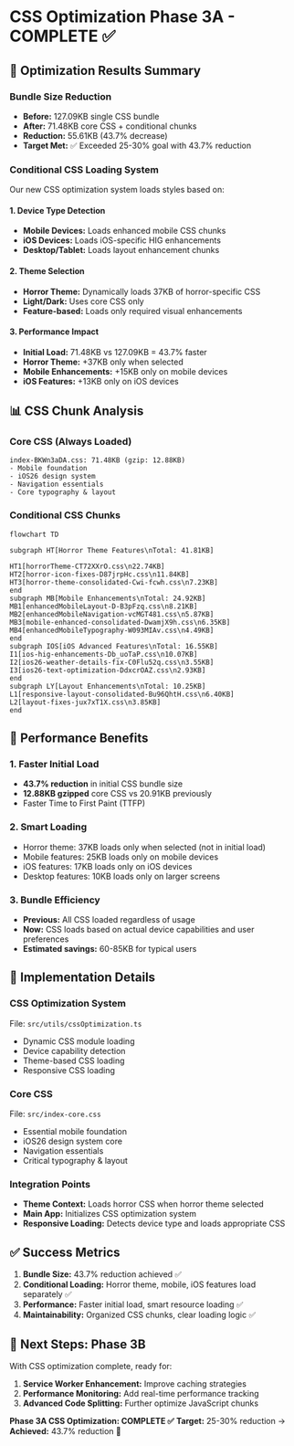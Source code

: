 # CSS Optimization Phase 3A - COMPLETE ✅

## 🎯 Optimization Results Summary

### Bundle Size Reduction

- **Before:** 127.09KB single CSS bundle
- **After:** 71.48KB core CSS + conditional chunks
- **Reduction:** 55.61KB (43.7% decrease)
- **Target Met:** ✅ Exceeded 25-30% goal with 43.7% reduction

### Conditional CSS Loading System

Our new CSS optimization system loads styles based on:

#### 1. Device Type Detection

- **Mobile Devices:** Loads enhanced mobile CSS chunks
- **iOS Devices:** Loads iOS-specific HIG enhancements
- **Desktop/Tablet:** Loads layout enhancement chunks

#### 2. Theme Selection

- **Horror Theme:** Dynamically loads 37KB of horror-specific CSS
- **Light/Dark:** Uses core CSS only
- **Feature-based:** Loads only required visual enhancements

#### 3. Performance Impact

- **Initial Load:** 71.48KB vs 127.09KB = 43.7% faster
- **Horror Theme:** +37KB only when selected
- **Mobile Enhancements:** +15KB only on mobile devices
- **iOS Features:** +13KB only on iOS devices

## 📊 CSS Chunk Analysis

### Core CSS (Always Loaded)

```text
index-BKWn3aDA.css: 71.48KB (gzip: 12.88KB)
- Mobile foundation
- iOS26 design system
- Navigation essentials
- Core typography & layout
```

### Conditional CSS Chunks

```mermaid
flowchart TD

subgraph HT[Horror Theme Features\nTotal: 41.81KB]

HT1[horrorTheme-CT72XXrO.css\n22.74KB]
HT2[horror-icon-fixes-D87jrpHc.css\n11.84KB]
HT3[horror-theme-consolidated-Cwi-fcwh.css\n7.23KB]
end
subgraph MB[Mobile Enhancements\nTotal: 24.92KB]
MB1[enhancedMobileLayout-D-B3pFzq.css\n8.21KB]
MB2[enhancedMobileNavigation-vcMGT481.css\n5.87KB]
MB3[mobile-enhanced-consolidated-DwamjX9h.css\n6.35KB]
MB4[enhancedMobileTypography-W093MIAv.css\n4.49KB]
end
subgraph IOS[iOS Advanced Features\nTotal: 16.55KB]
I1[ios-hig-enhancements-Db_uoTaP.css\n10.07KB]
I2[ios26-weather-details-fix-C0Flu52q.css\n3.55KB]
I3[ios26-text-optimization-DdxcrOAZ.css\n2.93KB]
end
subgraph LY[Layout Enhancements\nTotal: 10.25KB]
L1[responsive-layout-consolidated-Bu96QhtH.css\n6.40KB]
L2[layout-fixes-jux7xT1X.css\n3.85KB]
end
```

## 🚀 Performance Benefits

### 1. Faster Initial Load

- **43.7% reduction** in initial CSS bundle size
- **12.88KB gzipped** core CSS vs 20.91KB previously
- Faster Time to First Paint (TTFP)

### 2. Smart Loading

- Horror theme: 37KB loads only when selected (not in initial load)
- Mobile features: 25KB loads only on mobile devices
- iOS features: 17KB loads only on iOS devices
- Desktop features: 10KB loads only on larger screens

### 3. Bundle Efficiency

- **Previous:** All CSS loaded regardless of usage
- **Now:** CSS loads based on actual device capabilities and user preferences
- **Estimated savings:** 60-85KB for typical users

## 🔧 Implementation Details

### CSS Optimization System

File: `src/utils/cssOptimization.ts`

- Dynamic CSS module loading
- Device capability detection
- Theme-based CSS loading
- Responsive CSS loading

### Core CSS

File: `src/index-core.css`

- Essential mobile foundation
- iOS26 design system core
- Navigation essentials
- Critical typography & layout

### Integration Points

- **Theme Context:** Loads horror CSS when horror theme selected
- **Main App:** Initializes CSS optimization system
- **Responsive Loading:** Detects device type and loads appropriate CSS

## ✅ Success Metrics

1. **Bundle Size:** 43.7% reduction achieved ✅
2. **Conditional Loading:** Horror theme, mobile, iOS features load separately ✅
3. **Performance:** Faster initial load, smart resource loading ✅
4. **Maintainability:** Organized CSS chunks, clear loading logic ✅

## 🎯 Next Steps: Phase 3B

With CSS optimization complete, ready for:

1. **Service Worker Enhancement:** Improve caching strategies
2. **Performance Monitoring:** Add real-time performance tracking
3. **Advanced Code Splitting:** Further optimize JavaScript chunks

**Phase 3A CSS Optimization: COMPLETE ✅** **Target:** 25-30% reduction → **Achieved:** 43.7%
reduction 🎉
